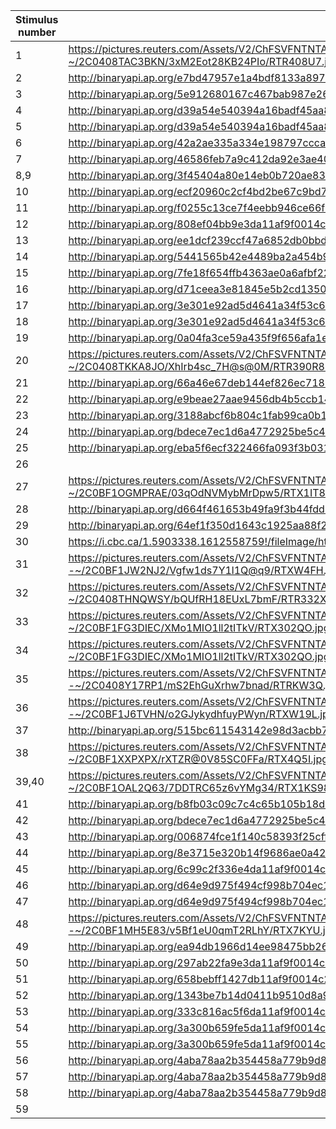 
|Stimulus number|Link|Non blurred stimuli(Valence)|Non blurred stimuli(Arousal)|Blurred stimuli(Valence)|Blurred stimuli(Arousal)|
|---- | ---- | ---- | ----| ----| ----| 
|1|https://pictures.reuters.com/Assets/V2/ChFSVFNTNTAwMDAwMDAwMDAwNhIDVFIzGhlcVFIzXGNcN1wzXDlcUlRSNDA4VTcuanBnIgQIARAPQAE-~/2C0408TAC3BKN/3xM2Eot28KB24PIo/RTR408U7.jpg| 3.976190476|	2.523809524|	4.69047619|	3.19047619|
|2|http://binaryapi.ap.org/e7bd47957e1a4bdf8133a897b0ea6aaf/preview/AP19261543854692.jpg?wm=api&ver=0| 4.5	|2.523809524	|4.642857143	|3.285714286|
|3|http://binaryapi.ap.org/5e912680167c467bab987e2649bc27be/preview/AP240228794712.jpg?wm=api&ver=0|
|4|http://binaryapi.ap.org/d39a54e540394a16badf45aa8b42de34/preview/AP653067241526.jpg?wm=api&ver=0|
|5|http://binaryapi.ap.org/d39a54e540394a16badf45aa8b42de34/preview/AP653067241526.jpg?wm=api&ver=0|
|6|http://binaryapi.ap.org/42a2ae335a334e198797cccad63d798f/preview/AP481658358603.jpg?wm=api&ver=1|
|7|http://binaryapi.ap.org/46586feb7a9c412da92e3ae40df531dc/preview/AP840510704285.jpg?wm=api&ver=0|
|8,9|http://binaryapi.ap.org/3f45404a80e14eb0b720ae83699caef7/preview/AP564480410199.jpg?wm=api&ver=0|
|10|http://binaryapi.ap.org/ecf20960c2cf4bd2be67c9bd78b3768e/preview/AP160809958139.jpg?wm=api&ver=0|
|11|http://binaryapi.ap.org/f0255c13ce7f4eebb946ce66f8773826/preview/AP19148667126053.jpg?wm=api&ver=0|
|12|http://binaryapi.ap.org/808ef04bb9e3da11af9f0014c2589dfb/preview/AP051228012756.jpg?wm=api&ver=0|
|13|http://binaryapi.ap.org/ee1dcf239ccf47a6852db0bbdb30a5d8/preview/AP17353836108814.jpg?wm=api&ver=0|
|14|http://binaryapi.ap.org/5441565b42e4489ba2a454b921881820/preview/AP908525220326.jpg?wm=api&ver=0|
|15|http://binaryapi.ap.org/7fe18f654ffb4363ae0a6afbf22b59b3/preview/AP100514138294.jpg?wm=api&ver=0|
|16|http://binaryapi.ap.org/d71ceea3e81845e5b2cd1350c7d086d4/preview/AP18228303024578.jpg?wm=api&ver=0|
|17|http://binaryapi.ap.org/3e301e92ad5d4641a34f53c6b42e55c6/preview/AP20002424951084.jpg?wm=api&ver=0|
|18|http://binaryapi.ap.org/3e301e92ad5d4641a34f53c6b42e55c6/preview/AP20002424951084.jpg?wm=api&ver=0|
|19|http://binaryapi.ap.org/0a04fa3ce59a435f9f656afa1e985934/preview/AP19192742969818.jpg?wm=api&ver=0|
|20|https://pictures.reuters.com/Assets/V2/ChFSVFNTNTAwMDAwMDAwMDAwNhIDVFIzGhlcVFIzXDlcNlwwXDdcUlRSMzkwUjguanBnIgQIARAPQAE-~/2C0408TKKA8JO/XhIrb4sc_7H@s@0M/RTR390R8.jpg|
|21|http://binaryapi.ap.org/66a46e67deb144ef826ec7181f0ca0e3/preview/AP13072411301.jpg?wm=api&ver=0|
|22|http://binaryapi.ap.org/e9beae27aae9456db4b5ccb143f9ea67/preview/AP19121398259162.jpg?wm=api&ver=0|
|23|http://binaryapi.ap.org/3188abcf6b804c1fab99ca0b124eb83d/preview/AP12051404724.jpg?wm=api&ver=1|
|24|http://binaryapi.ap.org/bdece7ec1d6a4772925be5c48f94e8c9/preview/AP17312146174889.jpg?wm=api&ver=0|
|25|http://binaryapi.ap.org/eba5f6ecf322466fa093f3b0311a0cb6/preview/AP18236406892558.jpg?wm=api&ver=0|
|26||
|27|https://pictures.reuters.com/Assets/V2/ChFSVFNTNTAwMDAwMDAwMDAwNhIDVFIzGhlcVFIzXGRcOVw3XGJcUlRYMUlUODIuanBnIgQIARAPQAE-~/2C0BF1OGMPRAE/03qOdNVMybMrDpw5/RTX1IT82.jpg|
|28|http://binaryapi.ap.org/d664f461653b49fa9f3b44fdd40b94ca/preview/AP17271465214965.jpg?wm=api&ver=0|
|29|http://binaryapi.ap.org/64ef1f350d1643c1925aa88f21e6bd9a/preview/AP19337491398136.jpg?wm=api&ver=0|
|30|https://i.cbc.ca/1.5903338.1612558759!/fileImage/httpImage/image.jpg_gen/derivatives/original_1180/mexico-tennis-acapulco-open.jpg|
|31|https://pictures.reuters.com/Assets/V2/ChFSVFNTNTAwMDAwMDAwMDAwNhIDVFIzGhhcVFIzXGVcZVxkXDRcUlRYVzRGSC5qcGciBAgBEA9AAQ--~/2C0BF1JW2NJ2/Vgfw1ds7Y1l1Q@q9/RTXW4FH.jpg|
|32|https://pictures.reuters.com/Assets/V2/ChFSVFNTNTAwMDAwMDAwMDAwNhIDVFIzGhlcVFIzXGVcZlxmXGFcUlRSMzMyWEwuanBnIgQIARAPQAE-~/2C0408THNQWSY/bQUfRH18EUxL7bmF/RTR332XL.jpg|
|33|https://pictures.reuters.com/Assets/V2/ChFSVFNTNTAwMDAwMDAwMDAwNhIDVFIzGhlcVFIzXDlcZlxkXDZcUlRYMzAyUU8uanBnIgQIARAPQAE-~/2C0BF1FG3DIEC/XMo1MIO1ll2tITkV/RTX302QO.jpg|
|34|https://pictures.reuters.com/Assets/V2/ChFSVFNTNTAwMDAwMDAwMDAwNhIDVFIzGhlcVFIzXDlcZlxkXDZcUlRYMzAyUU8uanBnIgQIARAPQAE-~/2C0BF1FG3DIEC/XMo1MIO1ll2tITkV/RTX302QO.jpg|
|35|https://pictures.reuters.com/Assets/V2/ChFSVFNTNTAwMDAwMDAwMDAwNhIDVFIzGhhcVFIzXGVcNFxhXDdcUlRSS1czUS5qcGciBAgBEA9AAQ--~/2C0408Y17RP1/mS2EhGuXrhw7bnad/RTRKW3Q.jpg|
|36|https://pictures.reuters.com/Assets/V2/ChFSVFNTNTAwMDAwMDAwMDAwNhIDVFIzGhhcVFIzXGRcNVwwXDFcUlRYVzE5TC5qcGciBAgBEA9AAQ--~/2C0BF1J6TVHN/o2GJykydhfuyPWyn/RTXW19L.jpg|
|37|http://binaryapi.ap.org/515bc611543142e98d3acbb7e9a9151c/preview/AP82855394047.jpg?wm=api&ver=0|
|38|https://pictures.reuters.com/Assets/V2/ChFSVFNTNTAwMDAwMDAwMDAwNhIDVFIzGhhcVFIzXDZcN1xjXDhcUlRYNFE1SS5qcGciBAgBEA9AAQ--~/2C0BF1XXPXPX/rXTZR@0V85SC0FFa/RTX4Q5I.jpg|
|39,40|https://pictures.reuters.com/Assets/V2/ChFSVFNTNTAwMDAwMDAwMDAwNhIDVFIzGhlcVFIzXGJcYlw1XDlcUlRYMUtTOTguanBnIgQIARAPQAE-~/2C0BF1OAL2Q63/7DDTRC65z6vYMg34/RTX1KS98.jpg|
|41|http://binaryapi.ap.org/b8fb03c09c7c4c65b105b18d4293eb00/preview/AP925903229438.jpg?wm=api&ver=1|
|42|http://binaryapi.ap.org/bdece7ec1d6a4772925be5c48f94e8c9/preview/AP17312146174889.jpg?wm=api&ver=0|
|43|http://binaryapi.ap.org/006874fce1f140c58393f25cff238c21/preview/AP13072411285.jpg?wm=api&ver=0|
|44|http://binaryapi.ap.org/8e3715e320b14f9686ae0a4226c0cbec/preview/AP17322764022756.jpg?wm=api&ver=0|
|45|http://binaryapi.ap.org/6c99c2f336e4da11af9f0014c2589dfb/preview/AP03122204655.jpg?wm=api&ver=0|
|46|http://binaryapi.ap.org/d64e9d975f494cf998b704ec1d99a4eb/preview/AP080604024481.jpg?wm=api&ver=0|
|47|http://binaryapi.ap.org/d64e9d975f494cf998b704ec1d99a4eb/preview/AP080604024481.jpg?wm=api&ver=0|
|48|https://pictures.reuters.com/Assets/V2/ChFSVFNTNTAwMDAwMDAwMDAwNhIDVFIzGhhcVFIzXDhcMFwxXDhcUlRYN0tZVS5qcGciBAgBEA9AAQ--~/2C0BF1MH5E83/v5Bf1eU0qmT2RLhY/RTX7KYU.jpg|
|49|http://binaryapi.ap.org/ea94db1966d14ee98475bb26b6084a1a/preview/AP239510147413.jpg?wm=api&ver=0|
|50|http://binaryapi.ap.org/297ab22fa9e3da11af9f0014c2589dfb/preview/AP0601130917.jpg?wm=api&ver=0|
|51|http://binaryapi.ap.org/658bebff1427db11af9f0014c2589dfb/preview/AP060808017291.jpg?wm=api&ver=0|
|52|http://binaryapi.ap.org/1343be7b14d0411b9510d8a92412cedd/preview/AP120223068947.jpg?wm=api&ver=1|
|53|http://binaryapi.ap.org/333c816ac5f6da11af9f0014c2589dfb/preview/AP06060801875.jpg?wm=api&ver=0|
|54|http://binaryapi.ap.org/3a300b659fe5da11af9f0014c2589dfb/preview/AP03051204219.jpg?wm=api&ver=0|
|55|http://binaryapi.ap.org/3a300b659fe5da11af9f0014c2589dfb/preview/AP03051204219.jpg?wm=api&ver=0|
|56|http://binaryapi.ap.org/4aba78aa2b354458a779b9d829043de2/preview/AP510679414198.jpg?wm=api&ver=0|
|57|http://binaryapi.ap.org/4aba78aa2b354458a779b9d829043de2/preview/AP510679414198.jpg?wm=api&ver=0|
|58|http://binaryapi.ap.org/4aba78aa2b354458a779b9d829043de2/preview/AP510679414198.jpg?wm=api&ver=0|
|59||

